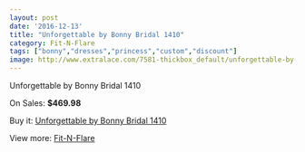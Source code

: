 ```yaml
---
layout: post
date: '2016-12-13'
title: "Unforgettable by Bonny Bridal 1410"
category: Fit-N-Flare
tags: ["bonny","dresses","princess","custom","discount"]
image: http://www.extralace.com/7581-thickbox_default/unforgettable-by-bonny-bridal-1410.jpg
---
```

Unforgettable by Bonny Bridal 1410

On Sales: **$469.98**
<a href="https://www.extralace.com/fit-n-flare/3588-unforgettable-by-bonny-bridal-1410.html"><amp-img layout="responsive" width="600" height="600" src="//www.extralace.com/7581-thickbox_default/unforgettable-by-bonny-bridal-1410.jpg" alt="Unforgettable by Bonny Bridal 1410 0" /></a>
<a href="https://www.extralace.com/fit-n-flare/3588-unforgettable-by-bonny-bridal-1410.html"><amp-img layout="responsive" width="600" height="600" src="//www.extralace.com/7582-thickbox_default/unforgettable-by-bonny-bridal-1410.jpg" alt="Unforgettable by Bonny Bridal 1410 1" /></a>

Buy it: [Unforgettable by Bonny Bridal 1410](https://www.extralace.com/fit-n-flare/3588-unforgettable-by-bonny-bridal-1410.html "Unforgettable by Bonny Bridal 1410")

View more: [Fit-N-Flare](https://www.extralace.com/4-fit-n-flare "Fit-N-Flare")